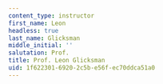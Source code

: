 ```yaml
---
content_type: instructor
first_name: Leon
headless: true
last_name: Glicksman
middle_initial: ''
salutation: Prof.
title: Prof. Leon Glicksman
uid: 1f622301-6920-2c5b-e56f-ec70ddca51a0
---
```

